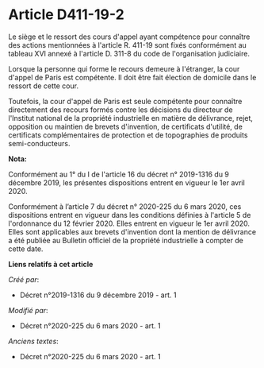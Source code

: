 # Article D411-19-2

Le siège et le ressort des cours d'appel ayant compétence pour connaître des actions mentionnées à l'article R. 411-19 sont
fixés conformément au tableau XVI annexé à l'article D. 311-8 du code de l'organisation judiciaire.

Lorsque la personne qui forme le recours demeure à l'étranger, la cour d'appel de Paris est compétente. Il doit être fait
élection de domicile dans le ressort de cette cour.

Toutefois, la cour d'appel de Paris est seule compétente pour connaître directement des recours formés contre les décisions
du directeur de l'Institut national de la propriété industrielle en matière de délivrance, rejet, opposition ou maintien de
brevets d'invention, de certificats d'utilité, de certificats complémentaires de protection et de topographies de produits
semi-conducteurs.

**Nota:**

Conformément au 1° du I de l'article 16 du décret n° 2019-1316 du 9 décembre 2019, les présentes dispositions entrent en
vigueur le 1er avril 2020.

Conformément à l’article 7 du décret n° 2020-225 du 6 mars 2020, ces dispositions entrent en vigueur dans les conditions
définies à l'article 5 de l'ordonnance du 12 février 2020. Elles entrent en vigueur le 1er avril 2020. Elles sont applicables
aux brevets d'invention dont la mention de délivrance a été publiée au Bulletin officiel de la propriété industrielle à
compter de cette date.

**Liens relatifs à cet article**

_Créé par_:

  - Décret n°2019-1316 du 9 décembre 2019 - art. 1

_Modifié par_:

  - Décret n°2020-225 du 6 mars 2020 - art. 1

_Anciens textes_:

  - Décret n°2020-225 du 6 mars 2020 - art. 1
